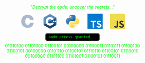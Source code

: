 <p align="center">
  <i style="color:#00ff00;">"Decrypt the code, uncover the secrets..."</i>
</p>

<p align="center">  
  <img src="https://raw.githubusercontent.com/github/explore/main/topics/c/c.png" alt="C" width="50" height="50" style="margin: 0 10px;"/>
  <img src="https://raw.githubusercontent.com/github/explore/main/topics/cpp/cpp.png" alt="C++" width="50" height="50" style="margin: 0 10px;"/>
  <img src="https://raw.githubusercontent.com/github/explore/main/topics/python/python.png" alt="Python" width="50" height="50" style="margin: 0 10px;"/>
  <img src="https://raw.githubusercontent.com/github/explore/main/topics/typescript/typescript.png" alt="TypeScript" width="50" height="50" style="margin: 0 10px;"/>
  <img src="https://raw.githubusercontent.com/github/explore/main/topics/javascript/javascript.png" alt="JavaScript" width="50" height="50" style="margin: 0 10px;"/>
</p>

<p align="center">
  <code style="background:#000; color:#0f0; padding:5px 10px; border-radius:5px;">sudo access granted...</code>
</p>

<p align="center" style="line-height:1.2;">
  <span style="color:#00ff00;">01010100 01101000 01100101 00100000 01100011 01101111 01100100 01100101 00100000 01101110 01100101 01110110 01100101 01110010 00100000 01101100 01101001 01100101 01110011</span>
</p>
